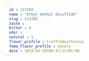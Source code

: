 ```yaml
---
  id : 123388
  name : "Ethyl methyl disulfide"
  slug : 123388
  taste : 
  bitter : 0
  odor : 
  natural : 1
  flavor_profile : truffle@sulfurous
  fema_flavor_profile : Savory
  date : 2019-03-26T08:47:11+01:00
---
```



